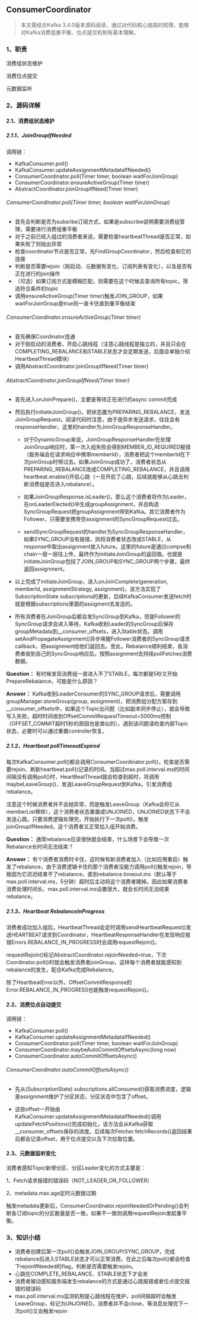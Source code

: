## ConsumerCoordinator

> 本文需结合Kafka 3.4.0版本源码阅读，通过对代码核心链路的梳理，能够对Kafka消费组重平衡、位点提交机制有基本理解。

### 1、职责

消费组状态维护

消费位点提交

元数据监听



### 2、源码详解

#### 2.1、消费组状态维护

##### 2.1.1、JoinGroupIfNeeded

调用链：

+ KafkaConsumer.poll() 
+ KafkaConsumer.updateAssignmentMetadataIfNeeded() 
+ ConsumerCoordinator.poll(Timer timer, boolean waitForJoinGroup)
+ ConsumerCoordinator.ensureActiveGroup(Timer timer)
+ AbstractCoordinator.joinGroupIfNeed(Timer timer)

###### ConsumerCoordinator.poll(Timer timer, boolean waitForJoinGroup)

+ 首先会判断是否为subsribe订阅方式，如果是subscribe说明需要消费组管理，需要进行消费组重平衡
+ 对于之前已经入组过的消费者来说，需要检查heartbeatThread是否正常，如果失败了则抛出异常
+ 检查coordinator节点是否正常，先FindGroupCoordinator，然后检查和它的连接
+ 判断是否需要rejoin（刚启动、元数据有变化、订阅列表有变化），以及是否有正在进行的join操作
+ （可选）如果订阅方式是模糊匹配，则需要在这个时候去查询所有topic，筛选符合条件的topic
+ 调用ensureActiveGroup(Timer timer)触发JOIN_GROUP，如果waitForJoinGroup是true则一直卡住直到重平衡结束

###### ConsumerCoordinator.ensureActiveGroup(Timer timer)

+ 首先确保Coordinator连通
+ 对于刚启动的消费者，开启心跳线程（注意心跳线程是独立的，并且只会在COMPLETING_REBALANCE和STABLE状态才会定期发送，后面会单独介绍HeartbeatThread模块）
+ 调用AbstractCoordinator.joinGroupIfNeed(Timer timer)

###### AbstractCoordinator.joinGroupIfNeed(Timer timer)

+ 首先进入onJoinPrepare()，主要是等待正在进行的async commit完成

+ 然后执行initiateJoinGroup()，把状态置为PREPARING_REBALANCE，发送JoinGroupRequest。阅读代码时注意，由于是异步发送请求，往往会有responseHandler，这里的handler为JoinGroupResponseHandler。

  + 对于DynamicGroup来说，JoinGroupResponseHandler在处理JoinGroup响应时，第一次入组失败会得到MEMBER_ID_REQUIRED报错（服务端会在请求响应中携带memberId），消费者把这个memberId在下次joinGroup时带过去。如果JoinGroup成功了，消费者状态从PREPARING_REBALANCE改成COMPLETING_REBALANCE，并且调用heartbeat.enable()开启心跳（一旦开启了心跳，后续就能够从心跳去判断消费组是否进入rebalance）。

  + 如果JoinGroupResponse.isLeader()，那么这个消费者将作为Leader，在onLeaderElected()中生成groupAssignment，并且构造SyncGroupRequest把groupAssignment带到Kafka。其它消费者作为Follower，只需要发携带空assignment的SyncGroupRequest过去。

  + sendSyncGroupRequest的handler为SyncGroupResponseHandler，如果SYNC_GROUP没有报错，则将消费者状态改成STABLE，从response中取出assignment放入future。这里的future是通过compse和chain一层一层往上传，最终作为initiateJoinGroup的返回值。也就是initiateJoinGroup包括了JOIN_GROUP和SYNC_GROUP两个步骤，最终返回assignment。

+ 以上完成了initiateJoinGroup，进入onJoinComplete(generation, memberId, assignmentStrategy, assignment)，该方法实现了SubscriptionState subscriptions的更新，后续KafkaConsumer发送fetch时就是根据subscriptions里面的assigment去发送的。

+ 所有消费者在JoinGroup后都会发SyncGroup到Kafka，但是Follower的SyncGroup请求会进入等待，Kafka收到Leader的SyncGroup后保存groupMetadata到__consumer_offsets，进入Stable状态。调用setAndPropagateAssignment()异步唤醒Follower消费者的SyncGroup请求callback，把assignment给他们返回去。至此，Rebalance顺利结束，各消费者收到自己的SyncGroup响应后，按照assignment去持续pollFetches消费数据。

**Question：** 有时候发现消费组一直进入不了STABLE，每次都是5秒又开始PrepareRebalance，可能是什么原因？

**Answer：** Kafka收到LeaderConsumer的SYNC_GROUP请求后，需要调用groupManager.storeGroup(group, assignment)，把消费组分配方案存到__consumer_offsets中，如果这个Topic出问题（比如副本同步停止），就会导致写入失败，超时时间收到OffsetCommitRequestTimeout=5000ms控制（OFFSET_COMMIT超时5秒的原因也是类似的）。遇到该问题请检查内部Topic状态，必要时可以通过重置controller恢复。

##### 2.1.2、Heartbeat pollTimeoutExpired

每次KafkaConsumer.poll()都会调用ConsumerCoordinator.poll()，检查是否需要rejoin、刷新heartbeat.poll()记录的时间。当超过max.poll.interval.ms的时间间隔没有调用poll()时，HeartBeatThread就会检查到超时，将调用maybeLeaveGroup()，发送LeaveGroupRequest到Kafka，引发消费组rebalance。

注意这个时候消费者并不会抛异常，而是触发LeaveGroup（Kafka会将它从memberList移除），这个消费者状态重置成UNJOINED，UNJOINED状态下不会发送心跳。只要消费逻辑处理完，开始执行下一次poll()，触发joinGroupIfNeeded，这个消费者又正常加入组开始消费。

**Question：** 通常rebalance应该很快就会结束，什么场景下会导致一次Rebalance长时间无法结束？

**Answer：** 有个消费者消费时卡住，这时候有新消费者加入（比如应用重启）触发了rebalance，由于消费逻辑卡住的那个消费者没能力调用poll()触发rejoin，导致因为它迟迟结束不了rebalance，直到rebalance.timeout.ms（默认等于max.poll.interval.ms，5分钟）超时后主动将这个消费者踢掉。因此如果消费者消费处理时间长、max.poll.interval.ms设置很大，就会长时间无法结束rebalance。

##### 2.1.3、Heartbeat RebalanceInProgress

消费者成功加入组后，HeartbeatThread会定时调用sendHeartbeatRequest()发送HEARTBEAT请求到Coordinator，HeartbeatResponseHandler在发现响应报错Errors.REBALANCE_IN_PROGRESS时会调用requestRejoin()。

requestRejoin()标记AbstractCoordinator.rejoinNeeded=true，下次Coordinator.poll()时就会触发消费者joinGroup，这样每个消费者就能感知到rebalance的发生，配合Kafka完成Rebalance。

除了HeartbeatError以外，OffsetCommitResponse的Error.REBALANCE_IN_PROGRESS也能触发requestRejoin()。



#### 2.2、消费位点自动提交

调用链：

+ KafkaConsumer.poll() 
+ KafkaConsumer.updateAssignmentMetadataIfNeeded() 
+ ConsumerCoordinator.poll(Timer timer, boolean waitForJoinGroup)
+ ConsumerCoordinator.maybeAutoCommitOffsetsAsync(long now)
+ ConsumerCoordinator.autoCommitOffsetsAsync()

###### ConsumerCoordinator.autoCommitOffsetsAsync()

+ 先从(SubscriptionState) subscriptions.allConsumed()获取消费进度，逻辑是assignment维护了分区状态，分区状态中包含了offset。

+ 这些offset一开始由KafkaConsumer.updateAssignmentMetadataIfNeeded()调用updateFetchPositions()完成初始化，该方法会从Kafka获取__consumer_offsets保存的进度。后续每次Fetcher.fetchRecords()返回结果后都会记录offset，用于位点提交以及下次拉取位置。

  

#### 2.3、元数据监听变化

消费者感知Topic新增分区、分区Leader变化的方式主要是：

1、Fetch请求报错的错误码（NOT_LEADER_OR_FOLLOWER）

2、metadata.max.age定时元数据过期

触发metadata更新后，ConsumerCoordinator.rejoinNeededOrPending()会判断各订阅topic的分区数量是否一致，如果不一致则调用requestRejoin发起重平衡。



### 3、知识小结

+ 消费者创建后第一次poll()会触发JOIN_GROUP/SYNC_GROUP，完成rebalance后进入STABLE状态才可以正常消费。在此之后每次poll()都会检查下rejoinIfNeeded的flag，判断是否需要触发rejoin。
+ 心跳在COMPLETE_REBALANCE、STABLE状态下才会发
+ 消费者被动感知服务端发生rebalance的方式是通过心跳报错或者位点提交报错的错误码
+ max.poll.interval.ms监测机制是心跳线程在维护，poll间隔超时会触发LeaveGroup，标记为UNJOINED，消费者并不会close，等消息处理完下一次poll()又会触发rejoin